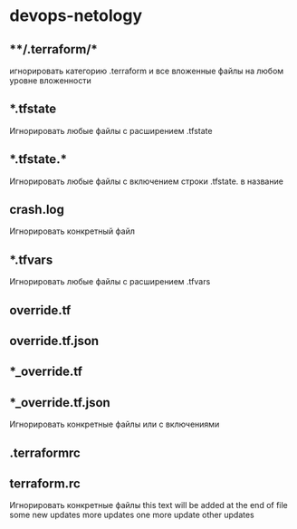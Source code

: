 # devops-netology

## **/.terraform/\*
игнорировать категорию .terraform и все вложенные файлы на любом уровне вложенности
## *.tfstate
Игнорировать любые файлы с расширением .tfstate
## *.tfstate.\*
Игнорировать любые файлы с включением строки .tfstate. в название
## crash.log
Игнорировать конкретный файл
## *.tfvars
Игнорировать любые файлы с расширением .tfvars
## override.tf
## override.tf.json
## *_override.tf
## *_override.tf.json
Игнорировать конкретные файлы или с включениями
## .terraformrc
## terraform.rc
Игнорировать конкретные файлы
this text will be added at the end of file
some new updates
more updates
one more update
other updates
